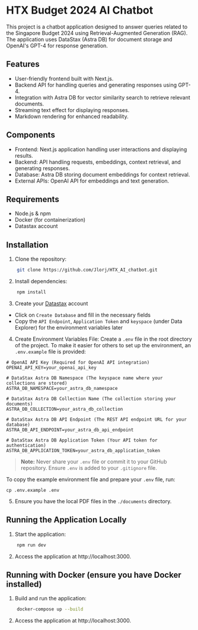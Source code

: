 # HTX Budget 2024 AI Chatbot

This project is a chatbot application designed to answer queries related to the Singapore Budget 2024 using Retrieval-Augmented Generation (RAG). The application uses DataStax (Astra DB) for document storage and OpenAI's GPT-4 for response generation.

## Features
- User-friendly frontend built with Next.js.
- Backend API for handling queries and generating responses using GPT-4.
- Integration with Astra DB for vector similarity search to retrieve relevant documents.
- Streaming text effect for displaying responses.
- Markdown rendering for enhanced readability.

## Components
- Frontend: Next.js application handling user interactions and displaying results.
- Backend: API handling requests, embeddings, context retrieval, and generating responses.
- Database: Astra DB storing document embeddings for context retrieval.
- External APIs: OpenAI API for embeddings and text generation.

## Requirements
- Node.js & npm
- Docker (for containerization)
- Datastax account 

## Installation
1. Clone the repository:
```bash
    git clone https://github.com/Jlorj/HTX_AI_chatbot.git
```
2. Install dependencies:
```bash
    npm install
```

3. Create your [Datastax](https://www.datastax.com/) account
- Click on `Create Database` and fill in the necessary fields
- Copy the `API Endpoint`, `Application Token` and `keyspace` (under Data Explorer) for the environment variables later

4. Create Environment Variables File:
Create a `.env` file in the root directory of the project. To make it easier for others to set up the environment, an `.env.example` file is provided:

```env
# OpenAI API Key (Required for OpenAI API integration)
OPENAI_API_KEY=your_openai_api_key

# DataStax Astra DB Namespace (The keyspace name where your collections are stored)
ASTRA_DB_NAMESPACE=your_astra_db_namespace

# DataStax Astra DB Collection Name (The collection storing your documents)
ASTRA_DB_COLLECTION=your_astra_db_collection

# DataStax Astra DB API Endpoint (The REST API endpoint URL for your database)
ASTRA_DB_API_ENDPOINT=your_astra_db_api_endpoint

# DataStax Astra DB Application Token (Your API token for authentication)
ASTRA_DB_APPLICATION_TOKEN=your_astra_db_application_token
```

> **Note:** Never share your `.env` file or commit it to your GitHub repository. Ensure `.env` is added to your `.gitignore` file.

To copy the example environment file and prepare your `.env` file, run:
```
cp .env.example .env
```

5. Ensure you have the local PDF files in the `./documents` directory.

## Running the Application Locally
1. Start the application:
```bash
    npm run dev
```
2. Access the application at http://localhost:3000.

## Running with Docker (ensure you have Docker installed)
1. Build and run the application:
```bash
    docker-compose up --build
```
2. Access the application at http://localhost:3000.
